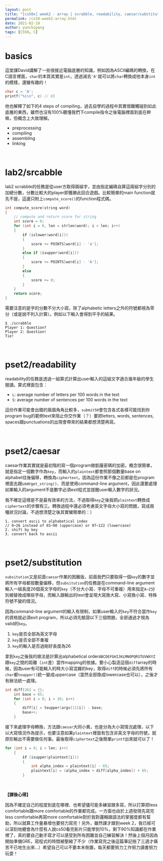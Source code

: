 ```yaml
---
layout: post
title: "[cs50x] week2 - array | scrabble, readability, caesar/substitution"
permalink: /cs50-week2-array.html
date: 2021-02-10
author: yunchipang
tags: [CS50, C]
---
```


# **basics**
這堂課David講解了一些很接近電腦底層的知識，例如因為ASCII編碼的轉換，在C語言裡面，`char`的本質其實是`int`，透過減去`'0'`就可以將`char`轉換成他本身`int`的模樣，還蠻有趣的！

```c
char c = 'A';
printf("%i\n", c) // 65
```

他也解釋了如下的4 steps of compiling，過去自學的過程中其實很難觸碰到如此底層的東西，雖然也沒有100%聽懂我們下compile指令之後電腦裡面到底在幹嘛，但概念上大致理解。

- preprocessing
- compiling
- assembling
- linking

<br>

# **lab2/srcabble**

lab2 scrabble的任務是從user方取得兩組字，並由指定編碼自算這兩組字分別的加總分數，分數比較大的player即獲勝此回合遊戲。比較簡單的main function就先不提，這邊只附上`compute_score()`的function程式碼。

```c
int compute_score(string word)
{
    // compute and return score for string
    int score = 0;
    for (int i = 0, len = strlen(word); i < len; i++)
    {
        if (islower(word[i]))
        {
            score += POINTS[word[i] - 'a'];
        }
        else if (isupper(word[i]))
        {
            score += POINTS[word[i] - 'A'];
        }
        else
        {
            score += 0;
        }
    }
    return score;
}
```
需要注意的是字的分數不分大小寫，除了alphabetic letters之外的符號都視為零分（或是說不列入計算）。例如以下輸入會得到平手的結果。

```
$ ./scrabble
Player 1: Question?
Player 2: Question!
Tie!
```


<br>

# **pset2/readability**
readability的任務是透過一組算式計算出user輸入的這組文字適合幾年級的學生閱讀。算式裡面包含：

- `L`: average number of letters per 100 words in the text
- `S`: average number of sentences per 100 words in the text

這份作業可能會出錯的眉眉角角比較多，`submit50`會包含各式各樣可能找到你program bug的範例text來阻止你交作業（？）要把letters, words, sentences, spaces跟punctuations的出現會帶來的結果都想清楚再寫。

<br>

# **pset2/caesar**
caesar作業其實就是最初階的寫一個program做凱薩密碼的加密。概念很簡單，就是指定一個數字作為`key`，而輸入的`plaintext`都會照那個數量base on alphabet往後偏移，轉換為`ciphertext`。因為這份作業不像之前都是在program裡面去跟user`get_string()`、而是使用command-line argument，因此還要處理如果輸入的argument不是數字必須exit程式並提醒user輸入數字的狀況。

我不確定這樣是不是最有效率的方法，不過取得`key`之後我把`plaintext`轉換成`ciphertext`的步驟有三。轉換過程中還必須考慮英文字母大小寫的問題，寫成兩種狀況討論，不過想清楚之後其實蠻簡單的：）

```
1. convert ascii to alphabetical index 
// 0~26 instead of 65~90 (uppercase) or 97~122 (lowercase)
2. shift by key
3. convert back to ascii
```

<br>

# **pset2/substitution**
`subsitution`又是前面`caesar`作業的困難版，前面我們只要取得一個`key`的數字並將所有字母都按數量偏移，但`subsitution`的任務是在command-line argument輸入一組長度26個英文字母的`key`（不分大小寫、字母不可重複）用來指定`A~Z`分別被替換成哪些字母，而輸入跟輸出的text會呈現大寫換大寫、小寫換小寫、特殊符號不變的情況。

因為command-line argument的輸入有限制，如果user輸入的`key`不符合當作`key`的資格就必須exit program，所以必須先驗證以下三個問題，全部通過才視為valid的`key`。

1. `key`是否全部為英文字母
2. `key`是否全部不重複
3. `key`的輸入是否過剛好長度為26

拿到`key`之後我的做法是計算出alphabetical order`ABCDEFGHIJKLMNOPQRSTUVWXYZ`跟`key`之間的距離（`int`差）當作mapping的依據。要小心製造這個`diff`array的時候，因為user有可能輸入的時大小寫混雜的key，取得`diff`的時候必須先將所有`char`都`toupper()`統一變成uppercase（當然全部換成lowercase也可以），之後才有辦法統一處理。

```c
int diff[26] = {};
    int base = 65;
    for (int i = 0; i < 26; i++)
    {
        diff[i] = toupper(argv[1][i]) - base;
        base++;
    }
```

接下來處理字母轉換，方法跟`caesar`大同小異，也是分為大小寫情況處理，以下以大寫情況作為提示，也要注意如果`plaintext`裡面有包含非英文字母的符號，就原形輸出不需要做任何事。最後取得`ciphertext`之後簡單`printf`出來就可以了！

```c
for (int i = 0; i < len; i++)
    {
        if (isupper(plaintext[i]))
        {
            int alpha_index = plaintext[i] - 65;
            plaintext[i] = (alpha_index + diff[alpha_index]) + 65;
        }
```

<br>

**【課後心得】**

因為不確定自己的程度到底在哪裡、也希望儘可能多練習跟多寫，所以打算把less comfortable跟more comfortable的作業都完成。一方面也由於上週發現先寫完less comfortable再寫more comfortable對於我對邏輯跟語法的掌握度都有幫助，所以就算工作量暴增也要努力寫完！另外，雖然課才跟到week 2，我已經可以深刻地體會為什麼有人說cs50看完影片只能學到10%，剩下90%知識都在作業裡了，真的要自己動手寫才可以感受到所有困難並自己練習解決！然後上個月因為開始準備GRE，寫程式的時間被壓縮了不少（作業寫完之後這篇筆記拖了三週才痛苦不已地生出來...）希望自己可以不要本末倒置，每天都要努力工作努力讀書努力玩耍！

<br>


